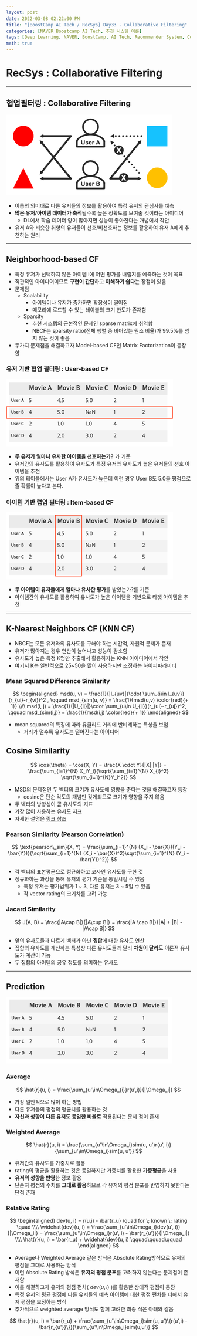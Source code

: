 ```yaml
---
layout: post
date: 2022-03-08 02:22:00 PM
title: "[BoostCamp AI Tech / RecSys] Day33 - Collaborative Filtering"
categories: [NAVER Boostcamp AI Tech, 추천 시스템 이론]
tags: [Deep Learning, NAVER, BoostCamp, AI Tech, Recommender System, Collaborative Filtering, CF]
math: true
---
```

# RecSys : Collaborative Filtering

---

## 협업필터링 : Collaborative Filtering

![](/image/boostcamp/recsys/basic/cf1.png)

- 이름의 의미대로 다른 유저들의 정보를 활용하여 특정 유저의 관심사를 예측
- **많은 유저/아이템 데이터가 축적**될수록 높은 정확도를 보여줄 것이라는 아이디어
  - DL에서 학습 데이터 양이 많아지면 성능이 좋아진다는 개념에서 착안
- 유저 A와 비슷한 취향의 유저들이 선호/비선호하는 정보를 활용하여 유저 A에게 추천하는 원리

---

## Neighborhood-based CF

- 특정 유저가 선택하지 않은 아이템 i에 어떤 평가를 내릴지를 예측하는 것이 목표
- 직관적인 아이디어이므로 **구현이 간단**하고 **이해하기 쉽다**는 장점이 있음
- 문제점
  - Scalability
    - 아이템이나 유저가 증가하면 확장성이 떨어짐
    - 메모리에 로드할 수 있는 테이블의 크기 한도가 존재함
  - Sparsity
    - 추천 시스템의 근본적인 문제인 sparse matrix에 취약함
    - NBCF는 sparsity ratio(전체 행렬 중 비어있는 원소 비율)가 99.5%를 넘지 않는 것이 좋음
- 두가지 문제점을 해결하고자 Model-based CF인 Matrix Factorization이 등장함

### 유저 기반 협업 필터링 : User-based CF

![](/image/boostcamp/recsys/basic/user_table.png)

- **두 유저가 얼마나 유사한 아이템을 선호하는가?** 가 기준
- 유저간의 유사도를 활용하여 유사도가 특정 유저와 유사도가 높은 유저들의 선호 아이템을 추천
- 위의 테이블에서는 User A가 유사도가 높은데 이런 경우 User B도 5.0을 평점으로 줄 확률이 높다고 본다.

### 아이템 기반 렵업 필터링 : Item-based CF

![](/image/boostcamp/recsys/basic/item_table.png)

- **두 아이템이 유저들에게 얼마나 유사한 평가**를 받았는가?를 기준
- 아이템간의 유사도를 활용하여 유사도가 높은 아이템을 기반으로 타겟 아이템을 추천

---

## K-Nearest Neighbors CF (KNN CF)

- NBCF는 모든 유저와의 유사도를 구해야 하는 시간적, 자원적 문제가 존재
- 유저가 많아지는 경우 연산이 늘어나고 성능이 감소함
- 유사도가 높은 특정 K명만 추출해서 활용하자는 KNN 아이디어에서 착안
- 여기서 K는 일반적으로 25~50을 많이 사용하지만 조정하는 하이퍼파라미터

### Mean Squared Difference Similarity

$$
\begin{aligned}
msd(u, v) = \frac{1}{|I_{uv}|}\cdot \sum_{i\in I_{uv}}(r_{ui}-r_{vi})^2 , \qquad msd_{sim(u, v)} = \frac{1}{msd(u,v) \color{red}{+ 1}} \\\\
msd(i, j) = \frac{1}{|U_{ij}|}\cdot \sum_{u\in U_{ij}}(r_{ui}-r_{uj})^2, \qquad msd_{sim(i,j)} = \frac{1}{msd(i,j) \color{red}{+ 1}}
\end{aligned}
$$

- mean squared의 특징에 따라 유클리드 거리에 반비례하는 특성을 보임
  - 거리가 멀수록 유사도는 떨어진다는 아이디어

## Cosine Similarity

$$
\cos(\theta) = \cos(X, Y) = \frac{X \cdot Y}{|X| |Y|} = \frac{\sum_{i=1}^{N} X_iY_i}{\sqrt{\sum_{i=1}^{N} X_{i}^2} \sqrt{\sum_{i=1}^{N}Y_i^2}}
$$

- MSD의 문제점인 두 벡터의 크기가 유사도에 영향을 준다는 것을 해결하고자 등장
  - cosine은 단순 각도의 개념만 갖게되므로 크기가 영향을 주지 않음
- 두 벡터의 방향성이 곧 유사도의 지표
- 가장 많이 사용하는 유사도 지표
- 자세한 설명은 [링크 참조](https://cow-coding.github.io/posts/day32_recsysbasic4/#cosine-similarity)

### Pearson Similarity (Pearson Correlation)

$$
\text{pearson\_sim}(X, Y) = \frac{\sum_{i=1}^{N} (X_i - \bar{X})(Y_i - \bar{Y})}{\sqrt{\sum_{i=1}^{N} (X_i - \bar{X})^2}\sqrt{\sum_{i=1}^{N} (Y_i - \bar{Y})^2}}
$$

- 각 벡터의 표본평균으로 정규화하고 코사인 유사도를 구한 것
- 정규화하는 과정을 통해 유저의 평가 기준을 통일시킬 수 있음
  - 특정 유저는 평가범위가 1 ~ 3, 다른 유저는 3 ~ 5일 수 있음
  - 각 vector rating의 크기차를 고려 가능

### Jacard Similarity

$$
J(A, B) = \frac{|A\cap B|}{|A\cup B|} = \frac{|A \cap B|}{|A| + |B| - |A\cap B|}
$$

- 앞의 유사도들과 다르게 벡터가 아닌 **집합**에 대한 유사도 연산
- 집합의 유사도를 계산하는 특성상 다른 유사도들과 달리 **차원이 달라도** 이론적 유사도가 계산이 가능
- 두 집합의 아이템의 공유 정도를 의미하는 유사도

---

## Prediction

![](/image/boostcamp/recsys/basic/table.png)

### Average

$$
\hat{r}(u, i) = \frac{\sum_{u'\in\Omega_{i}}r(u',i)}{|\Omega_i|}
$$

- 가장 일반적으로 많이 하는 방법
- 다른 유저들의 평점의 평균치를 활용하는 것
- **자신과 성향이 다른 유저도 동일한 비율로** 적용된다는 문제 점이 존재

### Weighted Average

$$
\hat{r}(u, i) = \frac{\sum_{u'\in\Omega_i}sim(u, u')r(u', i)}{\sum_{u'\in\Omega_i}sim(u, u')}
$$

- 유저간의 유사도를 가중치로 활용
- rating의 평균을 활용하는 것은 동일하지만 가중치를 활용한 **가중평균**을 사용
- **유저의 성향을 반영**한 정보 활용
- 단순히 평점의 수치를 **그대로 활용**하므로 각 유저의 평점 분포를 반영하지 못한다는 단점 존재

### Relative Rating

$$
\begin{aligned}
dev(u, i) = r(u,i) - \bar{r_u} \quad for \; known \; rating \quad \\\\
\widehat{dev}(u, i) = \frac{\sum_{u'\in\Omega_i}dev(u', i)}{|\Omega_i|} = \frac{\sum_{u'\in\Omega_i}r(u', i) - \bar{r_{u'}}}{|\Omega_i|} \\\\
\hat{r}(u, i) = \bar{r_u} + \widehat{dev}(u, i) \qquad\qquad\qquad
\end{aligned}
$$

- Average나 Weighted Average 같은 방식은 Absolute Rating방식으로 유저의 평점을 그대로 사용하는 방식
- 이런 Absolute Rating 방식은 **유저의 평점 분포**를 고려하지 않는다는 문제점이 존재함
- 이를 해결하고자 유저의 평점 편차( $dev(u,i)$ )를 활용한 상대적 평점이 등장
- 특정 유저의 평균 평점에 다른 유저들의 예측 아이템에 대한 평점 편차를 더해서 유저 평점을 보정하는 방식
- 추가적으로 weighted average 방식도 함께 고려한 최종 식은 아래와 같음

$$
\hat{r}(u, i) = \bar{r_u} + \frac{\sum_{u'\in\Omega_i}sim(u, u')\{r(u',i) - \bar{r_{u'}}\}}{\sum_{u'\in\Omega_i}sim(u,u')}
$$


